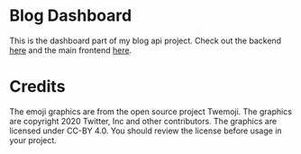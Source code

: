 # Blog Dashboard

This is the dashboard part of my blog api project.
Check out the backend [here](https://github.com/AndreiFlau/Project---Blog-Api-Backend) and the main frontend [here](https://github.com/AndreiFlau/Project---Blog-Api-Frontend).

# Credits

The emoji graphics are from the open source project Twemoji. The graphics are copyright 2020 Twitter, Inc and other contributors. The graphics are licensed under CC-BY 4.0. You should review the license before usage in your project.
